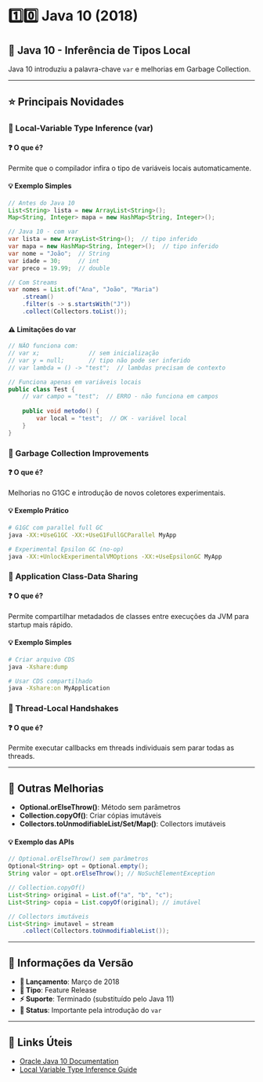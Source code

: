 # 1️⃣0️⃣ Java 10 (2018)

## 🚀 Java 10 - Inferência de Tipos Local

Java 10 introduziu a palavra-chave `var` e melhorias em Garbage Collection.

---

## ⭐ Principais Novidades

### 🔹 Local-Variable Type Inference (var)

#### ❓ O que é?
Permite que o compilador infira o tipo de variáveis locais automaticamente.

#### 💡 Exemplo Simples
```java
// Antes do Java 10
List<String> lista = new ArrayList<String>();
Map<String, Integer> mapa = new HashMap<String, Integer>();

// Java 10 - com var
var lista = new ArrayList<String>();  // tipo inferido
var mapa = new HashMap<String, Integer>();  // tipo inferido
var nome = "João";  // String
var idade = 30;     // int
var preco = 19.99;  // double

// Com Streams
var nomes = List.of("Ana", "João", "Maria")
    .stream()
    .filter(s -> s.startsWith("J"))
    .collect(Collectors.toList());
```

#### ⚠️ Limitações do var
```java
// NÃO funciona com:
// var x;              // sem inicialização
// var y = null;       // tipo não pode ser inferido
// var lambda = () -> "test";  // lambdas precisam de contexto

// Funciona apenas em variáveis locais
public class Test {
    // var campo = "test";  // ERRO - não funciona em campos
    
    public void metodo() {
        var local = "test";  // OK - variável local
    }
}
```

### 🔹 Garbage Collection Improvements

#### ❓ O que é?
Melhorias no G1GC e introdução de novos coletores experimentais.

#### 💡 Exemplo Prático
```bash
# G1GC com parallel full GC
java -XX:+UseG1GC -XX:+UseG1FullGCParallel MyApp

# Experimental Epsilon GC (no-op)
java -XX:+UnlockExperimentalVMOptions -XX:+UseEpsilonGC MyApp
```

### 🔹 Application Class-Data Sharing

#### ❓ O que é?
Permite compartilhar metadados de classes entre execuções da JVM para startup mais rápido.

#### 💡 Exemplo Simples
```bash
# Criar arquivo CDS
java -Xshare:dump

# Usar CDS compartilhado
java -Xshare:on MyApplication
```

### 🔹 Thread-Local Handshakes

#### ❓ O que é?
Permite executar callbacks em threads individuais sem parar todas as threads.

---

## 🔧 Outras Melhorias

- **Optional.orElseThrow()**: Método sem parâmetros
- **Collection.copyOf()**: Criar cópias imutáveis
- **Collectors.toUnmodifiableList/Set/Map()**: Collectors imutáveis

#### 💡 Exemplo das APIs
```java
// Optional.orElseThrow() sem parâmetros
Optional<String> opt = Optional.empty();
String valor = opt.orElseThrow(); // NoSuchElementException

// Collection.copyOf()
List<String> original = List.of("a", "b", "c");
List<String> copia = List.copyOf(original); // imutável

// Collectors imutáveis
List<String> imutavel = stream
    .collect(Collectors.toUnmodifiableList());
```

---

## 📅 Informações da Versão

- **📅 Lançamento**: Março de 2018
- **🔧 Tipo**: Feature Release
- **⚡ Suporte**: Terminado (substituído pelo Java 11)
- **🎯 Status**: Importante pela introdução do `var`

---

## 🔗 Links Úteis

- [Oracle Java 10 Documentation](https://docs.oracle.com/javase/10/)
- [Local Variable Type Inference Guide](https://www.baeldung.com/java-10-local-variable-type-inference) 